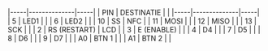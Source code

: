 |-----|--------------|-----| 
| PIN | DESTINATIE   |     | 
|-----|--------------|-----| 
| 5   | LED1         |     | 
| 6   | LED2         |     | 
| 10  | SS           | NFC | 
| 11  | MOSI         |     | 
| 12  | MISO         |     | 
| 13  | SCK          |     | 
| 2   | RS (RESTART) | LCD | 
| 3   | E (ENABLE)   |     | 
| 4   | D4           |     | 
| 7   | D5           |     | 
| 8   | D6           |     | 
| 9   | D7           |     | 
| A0  | BTN 1        |     | 
| A1  | BTN 2        |     | 
